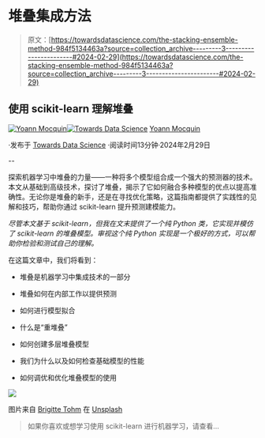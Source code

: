# 堆叠集成方法

> 原文：[https://towardsdatascience.com/the-stacking-ensemble-method-984f5134463a?source=collection_archive---------3-----------------------#2024-02-29](https://towardsdatascience.com/the-stacking-ensemble-method-984f5134463a?source=collection_archive---------3-----------------------#2024-02-29)

## 使用 scikit-learn 理解堆叠

[](https://mocquin.medium.com/?source=post_page---byline--984f5134463a--------------------------------)[![Yoann Mocquin](../Images/b30a0f70c56972aabd2bc0a74baa90bb.png)](https://mocquin.medium.com/?source=post_page---byline--984f5134463a--------------------------------)[](https://towardsdatascience.com/?source=post_page---byline--984f5134463a--------------------------------)[![Towards Data Science](../Images/a6ff2676ffcc0c7aad8aaf1d79379785.png)](https://towardsdatascience.com/?source=post_page---byline--984f5134463a--------------------------------) [Yoann Mocquin](https://mocquin.medium.com/?source=post_page---byline--984f5134463a--------------------------------)

·发布于 [Towards Data Science](https://towardsdatascience.com/?source=post_page---byline--984f5134463a--------------------------------) ·阅读时间13分钟·2024年2月29日

--

探索机器学习中堆叠的力量——一种将多个模型组合成一个强大的预测器的技术。本文从基础到高级技术，探讨了堆叠，揭示了它如何融合多种模型的优点以提高准确性。无论你是堆叠的新手，还是在寻找优化策略，这篇指南都提供了实践性的见解和技巧，帮助你通过 scikit-learn 提升预测建模能力。

*尽管本文基于 scikit-learn，但我在文末提供了一个纯 Python 类，它实现并模仿了 scikit-learn 的堆叠模型。审视这个纯 Python 实现是一个极好的方式，可以帮助你检验和测试自己的理解。*

在这篇文章中，我们将看到：

+   堆叠是机器学习中集成技术的一部分

+   堆叠如何在内部工作以提供预测

+   如何进行模型拟合

+   什么是“重堆叠”

+   如何创建多层堆叠模型

+   我们为什么以及如何检查基础模型的性能

+   如何调优和优化堆叠模型的使用

![](../Images/e38a73a60e65b3cf71db9018b0b3c24e.png)

图片来自 [Brigitte Tohm](https://unsplash.com/@brigittetohm?utm_source=medium&utm_medium=referral) 在 [Unsplash](https://unsplash.com/?utm_source=medium&utm_medium=referral)

> 如果你喜欢或想学习使用 scikit-learn 进行机器学习，请查看…
